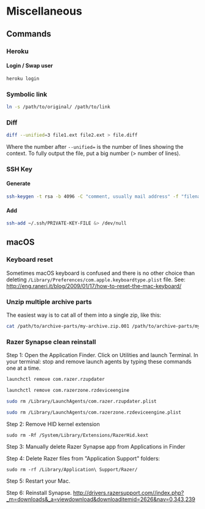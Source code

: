 # Miscellaneous

## Commands

### Heroku
#### Login / Swap user
```sh
heroku login
```

### Symbolic link
```sh
ln -s /path/to/original/ /path/to/link
```

### Diff

```sh
diff --unified=3 file1.ext file2.ext > file.diff
```
Where the number after `--unified=` is the number of lines showing the context. To fully output the file, put a big number (> number of lines).

### SSH Key

#### Generate
```sh
ssh-keygen -t rsa -b 4096 -C "comment, usually mail address" -f "filename, usually username-Platform"
```

#### Add
```sh
ssh-add ~/.ssh/PRIVATE-KEY-FILE &> /dev/null
```

## macOS

### Keyboard reset
Sometimes macOS keyboard is confused and there is no other choice than deleting `/Library/Preferences/com.apple.keyboardtype.plist` file.
See: http://eng.raneri.it/blog/2009/01/17/how-to-reset-the-mac-keyboard/

### Unzip multiple archive parts
The easiest way is to cat all of them into a single zip, like this:
```sh
cat /path/to/archive-parts/my-archive.zip.001 /path/to/archive-parts/my-archive.zip.002 /path/to/archive-parts/my-archive.zip.003 > my-archive.zip
```

### Razer Synapse clean reinstall
Step 1: Open the Application Finder. Click on Utilities and launch Terminal. In your terminal: stop and remove launch agents by typing these commands one at a time.
```sh
launchctl remove com.razer.rzupdater

launchctl remove com.razerzone.rzdeviceengine

sudo rm /Library/LaunchAgents/com.razer.rzupdater.plist

sudo rm /Library/LaunchAgents/com.razerzone.rzdeviceengine.plist

```
Step 2: Remove HID kernel extension
```
sudo rm -Rf /System/Library/Extensions/RazerHid.kext

```
Step 3: Manually delete Razer Synapse app from Applications in Finder

Step 4: Delete Razer files from "Application Support" folders:
```
sudo rm -rf /Library/Application\ Support/Razer/

```

Step 5: Restart your Mac.

Step 6: Reinstall Synapse. http://drivers.razersupport.com//index.php?_m=downloads&_a=viewdownload&downloaditemid=2626&nav=0,343,239
